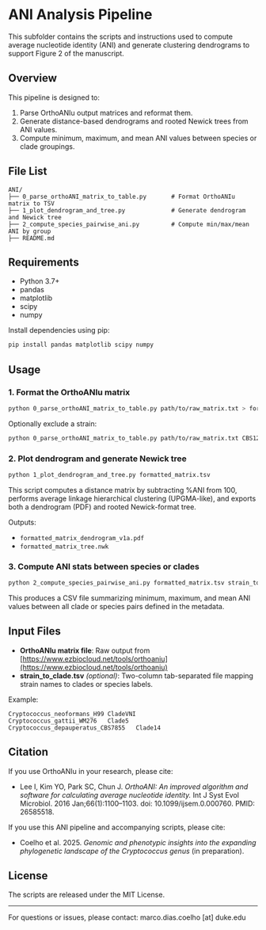 # ANI Analysis Pipeline

This subfolder contains the scripts and instructions used to compute average nucleotide identity (ANI) and generate clustering dendrograms to support Figure 2 of the manuscript.

## Overview

This pipeline is designed to:

1. Parse OrthoANIu output matrices and reformat them.
2. Generate distance-based dendrograms and rooted Newick trees from ANI values.
3. Compute minimum, maximum, and mean ANI values between species or clade groupings.

## File List

```
ANI/
├── 0_parse_orthoANI_matrix_to_table.py       # Format OrthoANIu matrix to TSV
├── 1_plot_dendrogram_and_tree.py             # Generate dendrogram and Newick tree
├── 2_compute_species_pairwise_ani.py         # Compute min/max/mean ANI by group
├── README.md
```

## Requirements

- Python 3.7+
- pandas
- matplotlib
- scipy
- numpy

Install dependencies using pip:

```bash
pip install pandas matplotlib scipy numpy
```

## Usage

### 1. Format the OrthoANIu matrix

```bash
python 0_parse_orthoANI_matrix_to_table.py path/to/raw_matrix.txt > formatted_matrix.tsv
```

Optionally exclude a strain:

```bash
python 0_parse_orthoANI_matrix_to_table.py path/to/raw_matrix.txt CBS12345
```

### 2. Plot dendrogram and generate Newick tree

```bash
python 1_plot_dendrogram_and_tree.py formatted_matrix.tsv
```

This script computes a distance matrix by subtracting %ANI from 100, performs average linkage hierarchical clustering (UPGMA-like), and exports both a dendrogram (PDF) and rooted Newick-format tree.

Outputs:

- `formatted_matrix_dendrogram_v1a.pdf`
- `formatted_matrix_tree.nwk`

### 3. Compute ANI stats between species or clades

```bash
python 2_compute_species_pairwise_ani.py formatted_matrix.tsv strain_to_clade.tsv
```

This produces a CSV file summarizing minimum, maximum, and mean ANI values between all clade or species pairs defined in the metadata.

## Input Files

- **OrthoANIu matrix file**: Raw output from [https://www.ezbiocloud.net/tools/orthoaniu](https://www.ezbiocloud.net/tools/orthoaniu)
- **strain\_to\_clade.tsv** *(optional)*: Two-column tab-separated file mapping strain names to clades or species labels.

Example:

```
Cryptococcus_neoformans_H99	CladeVNI
Cryptococcus_gattii_WM276	Clade5
Cryptococcus_depauperatus_CBS7855	Clade14
```

## Citation

If you use OrthoANIu in your research, please cite:

- Lee I, Kim YO, Park SC, Chun J. *OrthoANI: An improved algorithm and software for calculating average nucleotide identity.* Int J Syst Evol Microbiol. 2016 Jan;66(1):1100–1103. doi: 10.1099/ijsem.0.000760. PMID: 26585518.

If you use this ANI pipeline and accompanying scripts, please cite:

- Coelho et al. 2025. *Genomic and phenotypic insights into the expanding phylogenetic landscape of the Cryptococcus genus* (in preparation).

## License

The scripts are released under the MIT License.

---

For questions or issues, please contact: marco.dias.coelho [at] duke.edu
